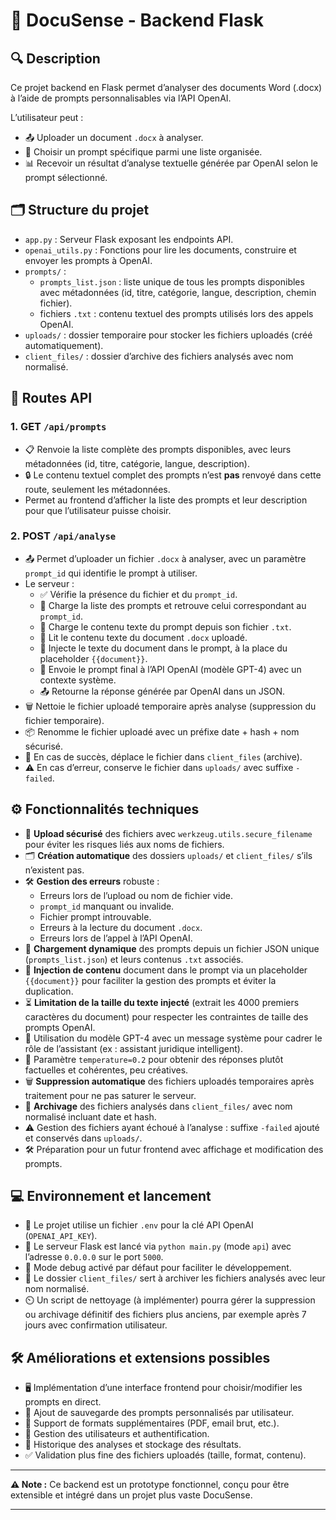 # 📄 DocuSense - Backend Flask

## 🔍 Description

Ce projet backend en Flask permet d’analyser des documents Word (.docx) à l’aide de prompts personnalisables via l’API OpenAI.

L’utilisateur peut :
- 📤 Uploader un document `.docx` à analyser.
- 📝 Choisir un prompt spécifique parmi une liste organisée.
- 📊 Recevoir un résultat d’analyse textuelle générée par OpenAI selon le prompt sélectionné.

## 🗂️ Structure du projet

- `app.py` : Serveur Flask exposant les endpoints API.
- `openai_utils.py` : Fonctions pour lire les documents, construire et envoyer les prompts à OpenAI.
- `prompts/` :  
  - `prompts_list.json` : liste unique de tous les prompts disponibles avec métadonnées (id, titre, catégorie, langue, description, chemin fichier).
  - fichiers `.txt` : contenu textuel des prompts utilisés lors des appels OpenAI.
- `uploads/` : dossier temporaire pour stocker les fichiers uploadés (créé automatiquement).
- `client_files/` : dossier d’archive des fichiers analysés avec nom normalisé.

## 🚀 Routes API

### 1. GET `/api/prompts`

- 📋 Renvoie la liste complète des prompts disponibles, avec leurs métadonnées (id, titre, catégorie, langue, description).
- 🔒 Le contenu textuel complet des prompts n’est **pas** renvoyé dans cette route, seulement les métadonnées.
- Permet au frontend d’afficher la liste des prompts et leur description pour que l’utilisateur puisse choisir.

### 2. POST `/api/analyse`

- 📤 Permet d’uploader un fichier `.docx` à analyser, avec un paramètre `prompt_id` qui identifie le prompt à utiliser.
- Le serveur :
  - ✅ Vérifie la présence du fichier et du `prompt_id`.
  - 📂 Charge la liste des prompts et retrouve celui correspondant au `prompt_id`.
  - 📄 Charge le contenu texte du prompt depuis son fichier `.txt`.
  - 📖 Lit le contenu texte du document `.docx` uploadé.
  - 🧩 Injecte le texte du document dans le prompt, à la place du placeholder `{{document}}`.
  - 🤖 Envoie le prompt final à l’API OpenAI (modèle GPT-4) avec un contexte système.
  - 📤 Retourne la réponse générée par OpenAI dans un JSON.
- 🗑️ Nettoie le fichier uploadé temporaire après analyse (suppression du fichier temporaire).
- 📦 Renomme le fichier uploadé avec un préfixe date + hash + nom sécurisé.
- 📂 En cas de succès, déplace le fichier dans `client_files` (archive).
- ⚠️ En cas d’erreur, conserve le fichier dans `uploads/` avec suffixe `-failed`.

## ⚙️ Fonctionnalités techniques

- 🔐 **Upload sécurisé** des fichiers avec `werkzeug.utils.secure_filename` pour éviter les risques liés aux noms de fichiers.
- 🗂️ **Création automatique** des dossiers `uploads/` et `client_files/` s’ils n’existent pas.
- 🛠️ **Gestion des erreurs** robuste :
  - Erreurs lors de l’upload ou nom de fichier vide.
  - `prompt_id` manquant ou invalide.
  - Fichier prompt introuvable.
  - Erreurs à la lecture du document `.docx`.
  - Erreurs lors de l’appel à l’API OpenAI.
- 📂 **Chargement dynamique** des prompts depuis un fichier JSON unique (`prompts_list.json`) et leurs contenus `.txt` associés.
- 🧩 **Injection de contenu** document dans le prompt via un placeholder `{{document}}` pour faciliter la gestion des prompts et éviter la duplication.
- ⏳ **Limitation de la taille du texte injecté** (extrait les 4000 premiers caractères du document) pour respecter les contraintes de taille des prompts OpenAI.
- 🤖 Utilisation du modèle GPT-4 avec un message système pour cadrer le rôle de l’assistant (ex : assistant juridique intelligent).
- 🎯 Paramètre `temperature=0.2` pour obtenir des réponses plutôt factuelles et cohérentes, peu créatives.
- 🗑️ **Suppression automatique** des fichiers uploadés temporaires après traitement pour ne pas saturer le serveur.
- 📁 **Archivage** des fichiers analysés dans `client_files/` avec nom normalisé incluant date et hash.
- ⚠️ Gestion des fichiers ayant échoué à l’analyse : suffixe `-failed` ajouté et conservés dans `uploads/`.
- 🛠️ Préparation pour un futur frontend avec affichage et modification des prompts.

## 💻 Environnement et lancement

- 🔐 Le projet utilise un fichier `.env` pour la clé API OpenAI (`OPENAI_API_KEY`).
- 🚀 Le serveur Flask est lancé via `python main.py` (mode `api`) avec l’adresse `0.0.0.0` sur le port `5000`.
- 🐞 Mode debug activé par défaut pour faciliter le développement.
- 📂 Le dossier `client_files/` sert à archiver les fichiers analysés avec leur nom normalisé.
- ⏲️ Un script de nettoyage (à implémenter) pourra gérer la suppression ou archivage définitif des fichiers plus anciens, par exemple après 7 jours avec confirmation utilisateur.

## 🛠️ Améliorations et extensions possibles

- 🖥️ Implémentation d’une interface frontend pour choisir/modifier les prompts en direct.
- 💾 Ajout de sauvegarde des prompts personnalisés par utilisateur.
- 📄 Support de formats supplémentaires (PDF, email brut, etc.).
- 🔐 Gestion des utilisateurs et authentification.
- 📜 Historique des analyses et stockage des résultats.
- ✅ Validation plus fine des fichiers uploadés (taille, format, contenu).

---

**⚠️ Note :** Ce backend est un prototype fonctionnel, conçu pour être extensible et intégré dans un projet plus vaste DocuSense.

---
